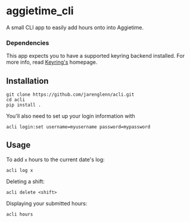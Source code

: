 # aggietime_cli
A small CLI app to easily add hours onto into Aggietime.

### Dependencies 
This app expects you to have a supported keyring backend installed. For more info, read [Keyring's](https://pypi.org/project/keyring/) homepage.

## Installation

```
git clone https://github.com/jarenglenn/acli.git
cd acli
pip install .
```

You'll also need to set up your login information with
```
acli login:set username=myusername password=mypassword
```

## Usage


To add `x` hours to the current date's log:

```
acli log x
```

Deleting a shift:
```
acli delete <shift>
```

Displaying your submitted hours:
```
acli hours
```
